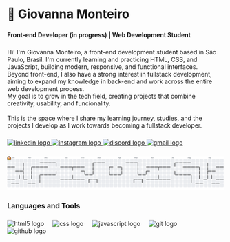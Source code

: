 <h1 align="left">🎀 Giovanna Monteiro</h1>

###

<h4 align="left">Front-end Developer (in progress) | Web Development Student</h4>

###

<p align="left">Hi! I'm Giovanna Monteiro, a front-end development student based in São Paulo, Brasil. I'm currently learning and practicing HTML, CSS, and JavaScript, building modern, responsive, and functional interfaces.<br>Beyond front-end, I also have a strong interest in fullstack development, aiming to expand my knowledge in back-end and work across the entire web development process.<br>My goal is to grow in the tech field, creating projects that combine creativity, usability, and funcionality.<br><br>This is the space where I share my learning journey, studies, and the projects I develop as I work towards becoming a fullstack developer.</p>

###

<div align="left">
  <a href="https://www.linkedin.com/in/giovanna-monteiro-13d09d06/" target="_blank">
    <img src="https://img.shields.io/static/v1?message=LinkedIn&logo=linkedin&label=&color=0077B5&logoColor=white&labelColor=&style=for-the-badge" height="29" alt="linkedin logo"  />
  </a>
  <a href="https://www.instagram.com/__skyy.x?igsh=MXJndDlvM2J3M2lvdg==" target="_blank">
    <img src="https://img.shields.io/static/v1?message=Instagram&logo=instagram&label=&color=E4405F&logoColor=white&labelColor=&style=for-the-badge" height="29" alt="instagram logo"  />
  </a>
  <a href="https://discord.com/channels/@me" target="_blank">
    <img src="https://img.shields.io/static/v1?message=Discord&logo=discord&label=&color=7289DA&logoColor=white&labelColor=&style=for-the-badge" height="29" alt="discord logo"  />
  </a>
  <a href="https://mail.google.com/mail/mu/mp/634/#tl/priority/%5Esmartlabel_social" target="_blank">
    <img src="https://img.shields.io/static/v1?message=Gmail&logo=gmail&label=&color=D14836&logoColor=white&labelColor=&style=for-the-badge" height="29" alt="gmail logo"  />
  </a>
</div>

###

<picture>
  <source media="(prefers-color-scheme: dark)" srcset="https://raw.githubusercontent.com/GiiihMonteiro/GiiihMonteiro/output/pacman-contribution-graph-dark.svg">
  <source media="(prefers-color-scheme: light)" srcset="https://raw.githubusercontent.com/GiiihMonteiro/GiiihMonteiro/output/pacman-contribution-graph.svg">
  <img alt="pacman contribution graph" src="https://raw.githubusercontent.com/GiiihMonteiro/GiiihMonteiro/output/pacman-contribution-graph.svg">
</picture>

###

<h3 align="left"></h3>

###

<h3 align="left">Languages and Tools</h3>

###

<div align="left">
  <img src="https://cdn.jsdelivr.net/gh/devicons/devicon/icons/html5/html5-original.svg" height="40" alt="html5 logo"  />
  <img width="12" />
  <img src="https://cdn.jsdelivr.net/gh/devicons/devicon/icons/css3/css3-original.svg" height="40" alt="css logo"  />
  <img width="12" />
  <img src="https://cdn.jsdelivr.net/gh/devicons/devicon/icons/javascript/javascript-original.svg" height="40" alt="javascript logo"  />
  <img width="12" />
  <img src="https://cdn.jsdelivr.net/gh/devicons/devicon/icons/git/git-original.svg" height="40" alt="git logo"  />
  <img width="12" />
  <img src="https://cdn.jsdelivr.net/gh/devicons/devicon/icons/github/github-original.svg" height="40" alt="github logo"  />
</div>

###
